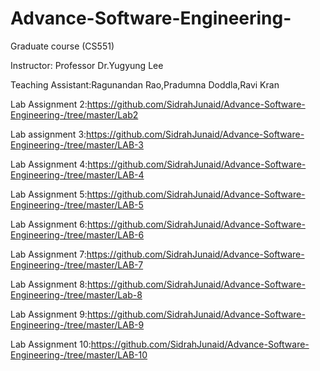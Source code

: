 # Advance-Software-Engineering-
Graduate course (CS551)

Instructor: Professor Dr.Yugyung Lee

Teaching Assistant:Ragunandan Rao,Pradumna Doddla,Ravi Kran

Lab Assignment 2:https://github.com/SidrahJunaid/Advance-Software-Engineering-/tree/master/Lab2

Lab assignment 3:https://github.com/SidrahJunaid/Advance-Software-Engineering-/tree/master/LAB-3

Lab Assignment 4:https://github.com/SidrahJunaid/Advance-Software-Engineering-/tree/master/LAB-4 

Lab Assignment 5:https://github.com/SidrahJunaid/Advance-Software-Engineering-/tree/master/LAB-5

Lab Assignment 6:https://github.com/SidrahJunaid/Advance-Software-Engineering-/tree/master/LAB-6

Lab Assignment 7:https://github.com/SidrahJunaid/Advance-Software-Engineering-/tree/master/LAB-7

Lab Assignment 8:https://github.com/SidrahJunaid/Advance-Software-Engineering-/tree/master/Lab-8

Lab Assignment 9:https://github.com/SidrahJunaid/Advance-Software-Engineering-/tree/master/LAB-9

Lab Assignment 10:https://github.com/SidrahJunaid/Advance-Software-Engineering-/tree/master/LAB-10


